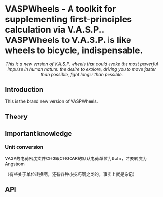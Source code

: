 # VASPWheels - A toolkit for supplementing first-principles calculation via V.A.S.P.. VASPWheels to V.A.S.P. is like wheels to bicycle, indispensable.
*<center> This is a new version of V.A.S.P. wheels that could evoke the most powerful impulse in human nature: the desire to explore, driving you to move faster than possible, fight longer than possible. </center>*

## Introduction

This is the brand new version of VASPWheels.

## Theory

## Important knowledge

### Unit conversion

VASP的电荷密度文件CHG跟CHGCAR的默认电荷单位为Bohr，若要转变为Angstrom

（有些关于单位转换啊，还有各种小技巧啊之类的，事实上就是杂记）

## API